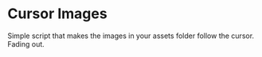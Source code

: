 # Cursor Images

Simple script that makes the images in your assets folder follow the cursor. Fading out.